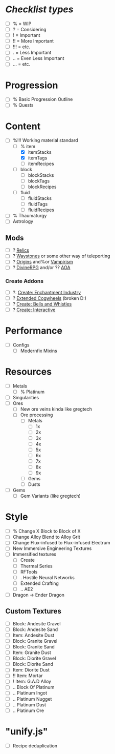 # ***Checklist types***
- [ ] % = WIP
- [ ] ? = Considering
- [ ] ! = Important
- [ ] !! = More Important
- [ ] !!! = etc.
- [ ] . = Less Important
- [ ] .\. = Even Less Important
- [ ] .\.. = etc.

# Progression
- [ ] % Basic Progression Outline
- [ ] % Quests

# Content
- [ ] %!!! Working material standard
  - [ ] % item
    - [x] itemStacks
    - [x] itemTags
    - [ ] itemRecipes
  - [ ] block
      - [ ] blockStacks
      - [ ] blockTags
      - [ ] blockRecipes
  - [ ] fluid
      - [ ] fluidStacks
      - [ ] fluidTags
      - [ ] fluidRecipes
- [ ] % Thaumaturgy
- [ ] Astrology
## Mods
- [ ] ? [Relics](https:%%modrinth.com%mod%relics-mod)
- [ ] ? [Waystones](https:%%modrinth.com%mod%waystones) or some other way of teleporting
- [ ] ? [Origins](https:%%www.curseforge.com%minecraft%mc-mods%origins-forge) and%or [Vampirism](https:%%modrinth.com%mod%vampirism)
- [ ] ? [DivineRPG](https://modrinth.com/mod/divinerpg) and/or ?? [AOA](https://modrinth.com/mod/adventofascension)
### Create Addons
- [ ] ?. [Create: Enchantment Industry](https://modrinth.com/mod/create-enchantment-industry)
- [ ] ? [Extended Cogwheels](https://modrinth.com/mod/extended-cogwheels) (broken D:)
- [ ] ? [Create: Bells and Whistles](https://modrinth.com/mod/bellsandwhistles)
- [ ] ? [Create: Interactive](https://modrinth.com/mod/interactive)

# Performance
- [ ] Configs
  - [ ] Modernfix Mixins

# Resources
- [ ] Metals
  - [ ] % Platinum
- [ ] Singularities
- [ ] Ores
  - [ ] New ore veins kinda like gregtech
  - [ ] Ore processing
    - [ ] Metals
      - [ ] 1x  
      - [ ] 2x
      - [ ] 3x
      - [ ] 4x
      - [ ] 5x
      - [ ] 6x
      - [ ] 7x
      - [ ] 8x
      - [ ] 9x
    - [ ] Gems
    - [ ] Dusts
- [ ] Gems
  - [ ] Gem Variants (like gregtech)

# Style
- [ ] % Change X Block to Block of X
- [ ] Change Alloy Blend to Alloy Grit
- [ ] Change Flux-infused to Flux-infused Electrum
- [ ] New Immersive Engineering Textures
- [ ] Immersified textures
  - [ ] Create
  - [ ] Thermal Series
  - [ ] RFTools
  - [ ] . Hostile Neural Networks
  - [ ] Extended Crafting
  - [ ] .\. AE2
- [ ] Dragon -> Ender Dragon
## Custom Textures
- [ ] Block: Andesite Gravel
- [ ] Block: Andesite Sand
- [ ] Item: Andesite Dust
- [ ] Block: Granite Gravel
- [ ] Block: Granite Sand
- [ ] Item: Granite Dust
- [ ] Block: Diorite Gravel
- [ ] Block: Diorite Sand
- [ ] Item: Diorite Dust
- [ ] !! Item: Mortar
- [ ] ! Item: G.A.D Alloy
- [ ] .. Block Of Platinum
- [ ] .. Platinum Ingot
- [ ] .. Platinum Nugget
- [ ] .. Platinum Dust
- [ ] .. Platinum Ore

# "unify.js"
- [ ] Recipe deduplication